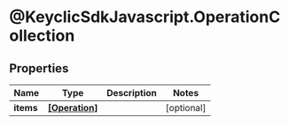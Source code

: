 # @KeyclicSdkJavascript.OperationCollection

## Properties
Name | Type | Description | Notes
------------ | ------------- | ------------- | -------------
**items** | [**[Operation]**](Operation.md) |  | [optional] 



